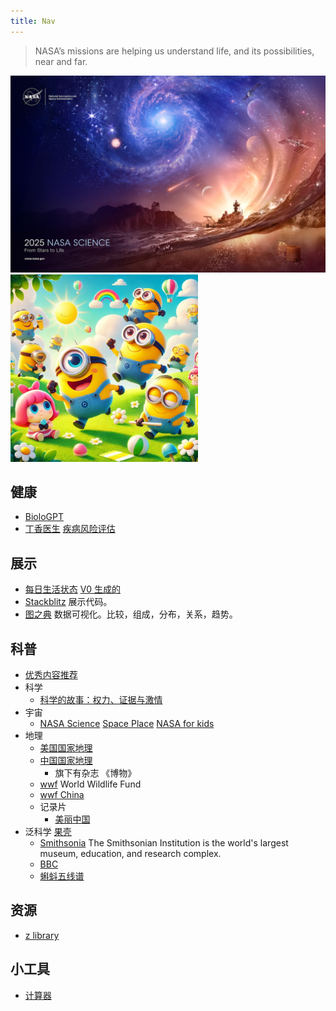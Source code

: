 ```yaml
---
title: Nav
---
```


> NASA’s missions are helping us understand life, and its possibilities, near and far.

<img src='./imgs/nasa-2025.jpg' />

<img src='./imgs/cute.jpg' width='300px' />

## 健康
* [BioloGPT](https://biologpt.com/)
* [丁香医生](https://dxy.com/) [疾病风险评估](https://ask.dxy.com/index#/activity-share?activity_id=160)

## 展示
* [每日生活状态](https://claude.site/artifacts/2b936ab6-063d-4e41-b20c-d804d11710b9) [V0 生成的](https://v0.build/K5WWEh9)
* [Stackblitz](https://stackblitz.com/) 展示代码。
* [图之典](http://tuzhidian.com/) 数据可视化。比较，组成，分布，关系，趋势。

## 科普
* [优秀内容推荐](./personal/suggestion/popular-science.md)
* 科学
  * [科学的故事：权力、证据与激情](https://zh.wikipedia.org/wiki/%E7%A7%91%E5%AD%B8%E7%9A%84%E6%95%85%E4%BA%8B%EF%BC%9A%E6%AC%8A%E5%8A%9B%E3%80%81%E8%AD%89%E6%93%9A%E8%88%87%E6%BF%80%E6%83%85)
* 宇宙
  * [NASA Science](https://science.nasa.gov/) [Space Place](https://spaceplace.nasa.gov/) [NASA for kids](https://science.nasa.gov/kids/)
* 地理
  * [美国国家地理](https://www.nationalgeographic.com/)
  * [中国国家地理](http://www.dili360.com/)
    * 旗下有杂志 《博物》
  * [wwf](https://www.worldwildlife.org/) World Wildlife Fund
  * [wwf China](https://www.wwfchina.org/work?id=9)
  * 记录片
    * [美丽中国](https://tv.cctv.com/2012/12/10/VIDA1355117645556909.shtml)
* 泛科学
  [果壳](https://www.guokr.com/)
  * [Smithsonia](https://www.si.edu/) The Smithsonian Institution is the world's largest museum, education, and research complex. 
  * [BBC](https://www.bbc.com/)
  * [蝌蚪五线谱](https://www.kedo.net.cn/)

## 资源
* [z library](https://z-lib.io/)

## 小工具
* [计算器](https://v0.build/suxRd03)
